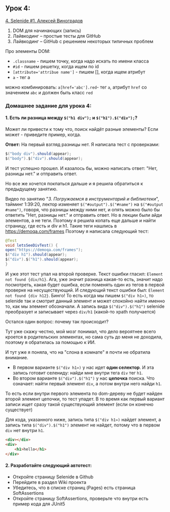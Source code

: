 ## Урок 4: <a name="урок_4"></a>
[4. Selenide #1. Алексей Виноградов](https://school.qa.guru/pl/teach/control/lesson/view?id=343208841&editMode=0)

1. DOM для начинающих (запись)
2. Лайвкодинг – простые тесты для GitHub
3. Лайвкодинг – GitHub с решением некоторых типичных проблем

Про элементы DOM:
- `.classname` - пишем точку, когда надо искать по имени класса
- `#id` - пишем решетку, когда ищем по id
- `[attribute='attribue name']` - пишем [], когда ищем атрибут
- `a` - тег a

можно комбинировать: `a[href='abc'].red`- тег `а`, атрибут `href` со значением `abc` и должен быть класс `red`


### Домашнее задание для урока 4:

#### 1. Есть ли разница между `$("h1 div");` и `$("h1").$("div");`?
Может ли привести к тому что, поиск найдёт разные элементы? Если может - приведите пример, когда.

**Ответ:** На первый взгляд разницы нет. Я написала тест с проверками:
````java
$("body div").should(appear);
$("body").$("div").should(appear);
````
И тест успешно прошел. И казалось бы, можно написать ответ: "Нет, разницы нет." и отправить ответ.

Но все же хочется покпаться дальше и я решила обратиться к предыдущему занятию.

Видео по занятию "_3. Погружаемся в инструментарий и библиотеки_", тайминг 1:39:20, лектор изменяет `$("#output").$("#name")` на `$("#output #name")`, говоря, что разницы между ними нет, и опять можно было бы ответить "Нет, разницы нет." и отправить ответ.
Но в лекции были айди элементов, а не теги. Поэтому я решила копать еще дальше и найти страницу, где есть и div и h1. Такие теги нашлись в https://demoqa.com/frames Поэтому я написала следующий тест:
````java
@Test
void letsSeeDivTest() {
open("https://demoqa.com/frames");
$("div h1").should(appear);
$("div").$("h1").should(appear);
}
````
И уже этот тест упал на второй проверке. Текст ошибки гласил: `Element not found {div/h1}`. Ага, уже значит разница какая-то есть, значит надо посмотреть, какая будет ошибка, если поменять один из тегов в первой проверке на несуществующий. И следующий текст ошибки был: `Element not found {div h12}`. Бинго!
То есть когда мы пишем `$("div h1»)`, то selenide так и смотрит данный элемент и может спокойно найти именно то, как мы элемент обозначали. А запись вида `$("div").$("h1")` selenide преобразует и записывает через `div/h1` (какой-то xpath получается)

Остался один вопрос: почему так происходит?

Тут уже скажу честно, мой мозг понимал, что дело вероятнее всего кроется в родительских элементах, но сама суть до меня не доходила, поэтому я обратилась за помощью к ИИ.

И тут уже я поняла, что на "слона в комнате" я почти не обратила внимание. 
* В первом варианте `$("div h1»)` у нас идет **один селектор**. И эта запись готовит селениду: найди мне внутри тега `div` тег `h1`. 
* Во втором варианте `$("div").$("h1")` у нас **цепочка** поиска. Что означает: найти первый элемент `div`, а потом внутри него найди `h1`. 

То есть если внутри первого элемента по dom-дереву не будет найден второй элемент цепочки, то тест упадет. В то время как первый вариант записи ищет сразу такой существующий элемент (если он конечно существует)

Для кода, указанного ниже, запись типа `$("div h1»)` найдет элемент, а запись типа `$("div").$("h1")` элемент не найдет, потому что в первом `div` нет внутри `h1`.
````html
<div></div>
<div>
    <h1>hello</h1>
</div>
````

#### 2. Разработайте следующий автотест:

- Откройте страницу Selenide в Github
- Перейдите в раздел Wiki проекта
- Убедитесь, что в списке страниц (Pages) есть страница SoftAssertions
- Откройте страницу SoftAssertions, проверьте что внутри есть пример кода для JUnit5
